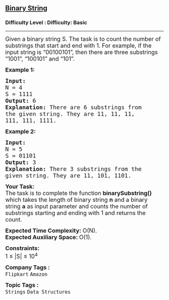 <h2><a href="https://www.geeksforgeeks.org/problems/binary-string-1587115620/1?track=DSASP-Strings&batchId=154">Binary String</a></h2><h3>Difficulty Level : Difficulty: Basic</h3><hr><div class="problems_problem_content__Xm_eO"><p><span style="font-size:18px">Given a binary string&nbsp;S. The task is to count the number of substrings that start and end with 1. For example, if the input string is “00100101”, then there are three substrings “1001”, “100101” and “101”.</span></p>

<p><span style="font-size:18px"><strong>Example 1:</strong></span></p>

<pre><span style="font-size:18px"><strong>Input:
</strong>N = 4<strong>
</strong>S = 1111
<strong>Output: </strong>6<strong>
Explanation: </strong>There are 6 substrings from
the given string. They are 11, 11, 11,
111, 111, 1111.</span></pre>

<p><span style="font-size:18px"><strong>Example 2:</strong></span></p>

<pre><span style="font-size:18px"><strong>Input:
</strong>N = 5<strong>
</strong>S = 01101
<strong>Output: </strong>3<strong>
Explanation: </strong>There 3 substrings from the
given string. They are 11, 101, 1101.</span></pre>

<p><span style="font-size:18px"><strong>Your Task:</strong><br>
The task is to complete the function&nbsp;<strong>binarySubstring() </strong>which takes the length of binary string <strong>n</strong> and a binary string <strong>a</strong>&nbsp;as input parameter and counts the number of substrings starting and ending with 1 and returns the count.</span></p>

<p><span style="font-size:18px"><strong>Expected Time Complexity:&nbsp;</strong>O(N).<br>
<strong>Expected Auxiliary Space:&nbsp;</strong>O(1).</span></p>

<p><span style="font-size:18px"><strong>Constraints:</strong><br>
1 ≤ |S| ≤ 10<sup>4</sup></span></p>
</div><p><span style=font-size:18px><strong>Company Tags : </strong><br><code>Flipkart</code>&nbsp;<code>Amazon</code>&nbsp;<br><p><span style=font-size:18px><strong>Topic Tags : </strong><br><code>Strings</code>&nbsp;<code>Data Structures</code>&nbsp;